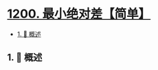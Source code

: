 # [1200. 最小绝对差【简单】](https://github.com/Tdahuyou/TNotes.leetcode/tree/main/notes/1200.%20%E6%9C%80%E5%B0%8F%E7%BB%9D%E5%AF%B9%E5%B7%AE%E3%80%90%E7%AE%80%E5%8D%95%E3%80%91)

<!-- region:toc -->

- [1. 📝 概述](#1--概述)

<!-- endregion:toc -->

## 1. 📝 概述

